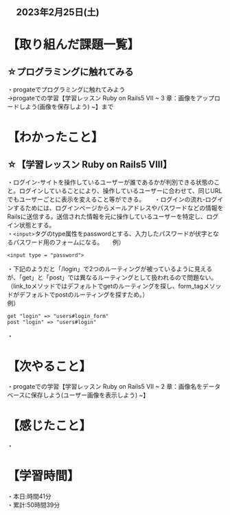 ## 　2023年2月25日(土)
# 【取り組んだ課題一覧】
## ☆プログラミングに触れてみる
・progateでプログラミングに触れてみよう  
→progateでの学習【学習レッスン Ruby on Rails5 VII ~ 3 章：画像をアップロードしよう(画像を保存しよう) ~】まで
# 【わかったこと】
## ☆【学習レッスン Ruby on Rails5 VIII】
・ログイン-サイトを操作しているユーザーが誰であるかが判別できる状態のこと。ログインしていることにより、操作しているユーザーに合わせて、同じURLでもユーザーごとに表示を変えること等ができる。 　
・ログインの流れ-ログインするためには、ログインページからメールアドレスやパスワードなどの情報をRailsに送信する。送信された情報を元に操作しているユーザーを特定し、ログイン状態とする。  
・```<input>```タグのtype属性をpasswordとする、入力したパスワードが伏字となるパスワード用のフォームになる。 　
例）  
    
    <input type = "password">
・下記のようだと「/login」で2つのルーティングが被っているように見えるが、「get」と「post」では異なるルーティングとして扱われるので問題ない。（link_toメソッドではデフォルトでgetのルーティングを探し、form_tagメソッドがデフォルトでpostのルーティングを探すため。）  
例）  
    
    get "login" => "users#login_form"
    post "login" => "users#login"
・

# 【次やること】
・progateでの学習【学習レッスン Ruby on Rails5 VII ~ 2 章：画像名をデータベースに保存しよう(ユーザー画像を表示しよう) ~】
# 【感じたこと】
・
# 【学習時間】
・本日:時間41分  
・累計:50時間39分
